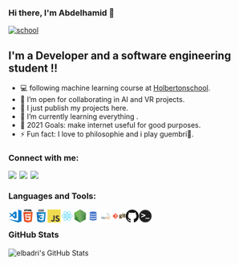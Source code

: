 ### Hi there, I'm Abdelhamid 👋

[![school](https://img.shields.io/badge/Mundiapolis-Student-blue)](mundiapolis.ma)

## I'm a Developer and a software engineering student !!

- 💻 following machine learning course at [Holbertonschool][Holbertonschool].
- 👯 I’m open for collaborating in AI and VR projects.
- 🔭 I just publish my projects here.
- 🌱 I’m currently learning everything .
- 🥅 2021 Goals: make internet useful for good purposes.
- ⚡ Fun fact: I love to philosophie and i play guembri🎸.

### Connect with me:

[<img align="left"  width="22px" src="https://cdn.jsdelivr.net/npm/simple-icons@v3/icons/linkedin.svg" />][linkedin]
[<img align="left"  width="22px" src="https://cdn.jsdelivr.net/npm/simple-icons@v3/icons/instagram.svg" />][instagram]
[<img align="left"  width="22px" src="https://cdn.jsdelivr.net/npm/simple-icons@3.13.0/icons/facebook.svg" />][Facebook]

<br />

### Languages and Tools:

<img align="left" alt="Visual Studio Code" width="26px" src="https://raw.githubusercontent.com/github/explore/80688e429a7d4ef2fca1e82350fe8e3517d3494d/topics/visual-studio-code/visual-studio-code.png" />
<img align="left" alt="HTML5" width="26px" src="https://raw.githubusercontent.com/github/explore/80688e429a7d4ef2fca1e82350fe8e3517d3494d/topics/html/html.png" />
<img align="left" alt="CSS3" width="26px" src="https://raw.githubusercontent.com/github/explore/80688e429a7d4ef2fca1e82350fe8e3517d3494d/topics/css/css.png" />
<img align="left" alt="JavaScript" width="26px" src="https://raw.githubusercontent.com/github/explore/80688e429a7d4ef2fca1e82350fe8e3517d3494d/topics/javascript/javascript.png" />
<img align="left" alt="React" width="26px" src="https://raw.githubusercontent.com/github/explore/80688e429a7d4ef2fca1e82350fe8e3517d3494d/topics/react/react.png" />
<img align="left" alt="Node.js" width="26px" src="https://raw.githubusercontent.com/github/explore/80688e429a7d4ef2fca1e82350fe8e3517d3494d/topics/nodejs/nodejs.png" />
<img align="left" alt="SQL" width="26px" src="https://raw.githubusercontent.com/github/explore/80688e429a7d4ef2fca1e82350fe8e3517d3494d/topics/sql/sql.png" />
<img align="left" alt="MySQL" width="26px" src="https://raw.githubusercontent.com/github/explore/80688e429a7d4ef2fca1e82350fe8e3517d3494d/topics/mysql/mysql.png" />
<img align="left" alt="Git" width="26px" src="https://raw.githubusercontent.com/github/explore/80688e429a7d4ef2fca1e82350fe8e3517d3494d/topics/git/git.png" />
<img align="left" alt="GitHub" width="26px" src="https://raw.githubusercontent.com/github/explore/78df643247d429f6cc873026c0622819ad797942/topics/github/github.png" />
<img align="left" alt="Terminal" width="26px" src="https://raw.githubusercontent.com/github/explore/80688e429a7d4ef2fca1e82350fe8e3517d3494d/topics/terminal/terminal.png" />
<br />


 ### GitHub Stats

  <img align="center" alt="elbadri's GitHub Stats" src="https://github-readme-stats.codestackr.vercel.app/api?username=elbadri0&theme=dark&show_icons=true&hide_border=true" />


[Holbertonschool]: https://www.holbertonschool.com
[instagram]: https://www.instagram.com/elbadri_abdelhamid
[linkedin]: https://www.linkedin.com/in/abdelhamid-elbadri-19366314a
[facebook]: https://www.facebook.com/ELBADRI.ABDEL
